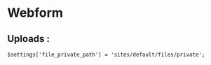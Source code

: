 # Webform

## Uploads :

```text
$settings['file_private_path'] = 'sites/default/files/private';
```

